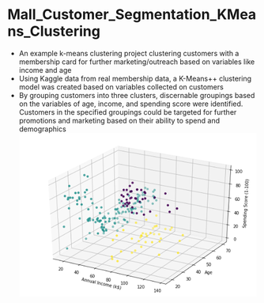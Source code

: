 # Mall_Customer_Segmentation_KMeans_Clustering
- An example k-means clustering project clustering customers with a membership card for further marketing/outreach based on variables like income and age
- Using Kaggle data from real membership data, a K-Means++ clustering model was created based on variables collected on customers
- By grouping customers into three clusters, discernable groupings based on the variables of age, income, and spending score were identified. Customers in the specified groupings could be targeted for further promotions and marketing based on their ability to spend and demographics
![](https://github.com/TheModernDayRenaissance/Mall_Customer_Segmentation_KMeans_Clustering/blob/main/mall_customer_clusters_3dplot.png)
